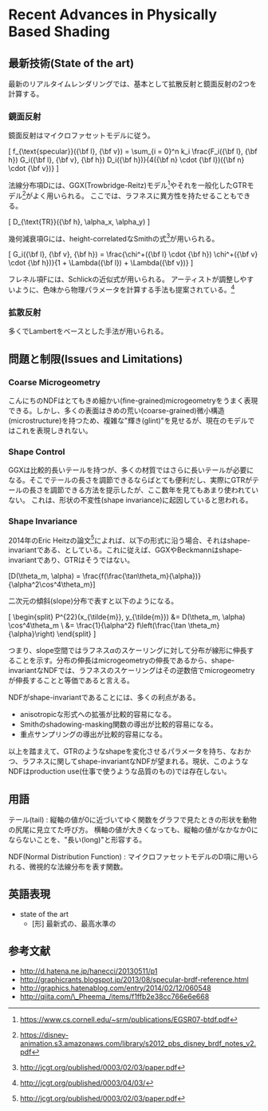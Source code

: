 # Recent Advances in Physically Based Shading

## 最新技術(State of the art)

最新のリアルタイムレンダリングでは、基本として拡散反射と鏡面反射の2つを計算する。

### 鏡面反射

鏡面反射はマイクロファセットモデルに従う。

\[
f_{\text{specular}}({\bf l}, {\bf v}) = \sum_{i = 0}^n k_i \frac{F_i({\bf l}, {\bf h}) G_i({\bf l}, {\bf v}, {\bf h}) D_i({\bf h})}{4({\bf n} \cdot {\bf l})({\bf n} \cdot {\bf v})}
\]

法線分布項Dには、GGX(Trowbridge-Reitz)モデル[^GGX]やそれを一般化したGTRモデル[^GTR]がよく用いられる。
ここでは、ラフネスに異方性を持たせることもできる。

\[
D_{\text{TR}}({\bf h}, \alpha_x, \alpha_y)
\]

幾何減衰項Gには、height-correlatedなSmithの式[^Heitz14]が用いられる。

\[
G_i({\bf l}, {\bf v}, {\bf h}) = \frac{\chi^+({\bf l} \cdot {\bf h}) \chi^+({\bf v} \cdot {\bf h})}{1 + \Lambda({\bf l}) + \Lambda({\bf v})}
\]

フレネル項Fには、Schlickの近似式が用いられる。
アーティストが調整しやすいように、色味から物理パラメータを計算する手法も提案されている。[^Gulbrandsen14]

### 拡散反射

多くでLambertをベースとした手法が用いられる。

## 問題と制限(Issues and Limitations)

### Coarse Microgeometry

こんにちのNDFはとてもきめ細かい(fine-grained)microgeometryをうまく表現できる。しかし、多くの表面はきめの荒い(coarse-grained)微小構造(microstructure)を持つため、複雑な"輝き(glint)"を見せるが、現在のモデルではこれを表現しきれない。

### Shape Control

GGXは比較的長いテールを持つが、多くの材質ではさらに長いテールが必要になる。そこでテールの長さを調節できるならばとても便利だし、実際にGTRがテールの長さを調節できる方法を提示したが、ここ数年を見てもあまり使われていない。
これは、形状の不変性(shape invariance)に起因していると思われる。

### Shape Invariance

2014年のEric Heitzの論文[^Heitz14]によれば、以下の形式に沿う場合、それはshape-invariantである、としている。これに従えば、GGXやBeckmannはshape-invariantであり、GTRはそうではない。

\[D(\theta_m, \alpha) = \frac{f(\frac{\tan\theta_m}{\alpha})}{\alpha^2\cos^4\theta_m}\]

二次元の傾斜(slope)分布で表すと以下のようになる。

\[
\begin{split}
P^{22}(x_{\tilde{m}}, y_{\tilde{m}}) &= D(\theta_m, \alpha) \cos^4\theta_m \\
&= \frac{1}{\alpha^2} f\left(\frac{\tan \theta_m}{\alpha}\right)
\end{split}
\]

つまり、slope空間ではラフネス$\alpha$のスケーリングに対して分布が線形に伸長することを示す。分布の伸長はmicrogeometryの伸長であるから、shape-invariantなNDFでは、ラフネスのスケーリングはその逆数倍でmicrogeometryが伸長することと等価であると言える。

NDFがshape-invariantであることには、多くの利点がある。

- anisotropicな形式への拡張が比較的容易になる。
- Smithのshadowing-masking関数の導出が比較的容易になる。
- 重点サンプリングの導出が比較的容易になる。

以上を踏まえて、GTRのようなshapeを変化させるパラメータを持ち、なおかつ、ラフネスに関してshape-invariantなNDFが望まれる。現状、このようなNDFはproduction use(仕事で使うような品質のもの)では存在しない。

## 用語

テール(tail)
: 縦軸の値が0に近づいてゆく関数をグラフで見たときの形状を動物の尻尾に見立てた呼び方。
  横軸の値が大きくなっても、縦軸の値がなかなか0にならないことを、"長い(long)"と形容する。

NDF(Normal Distribution Function)
: マイクロファセットモデルのD項に用いられる、微視的な法線分布を表す関数。

## 英語表現

- state of the art
  - [形] 最新式の、最高水準の

## 参考文献

- http://d.hatena.ne.jp/hanecci/20130511/p1
- http://graphicrants.blogspot.jp/2013/08/specular-brdf-reference.html
- http://graphics.hatenablog.com/entry/2014/02/12/060548
- http://qiita.com/\_Pheema_/items/f1ffb2e38cc766e6e668

[^GGX]: https://www.cs.cornell.edu/~srm/publications/EGSR07-btdf.pdf
[^GTR]: https://disney-animation.s3.amazonaws.com/library/s2012_pbs_disney_brdf_notes_v2.pdf
[^Heitz14]: http://jcgt.org/published/0003/02/03/paper.pdf
[^Gulbrandsen14]: http://jcgt.org/published/0003/04/03/
